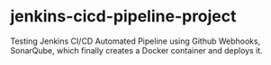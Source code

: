 # jenkins-cicd-pipeline-project

Testing Jenkins CI/CD Automated Pipeline using Github Webhooks, SonarQube, which finally creates a Docker container and deploys it. 
